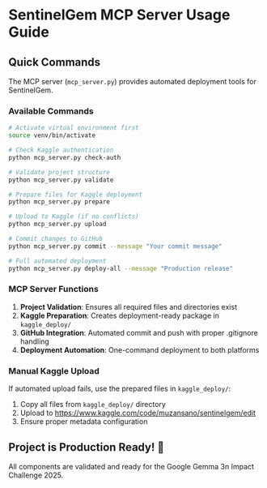 # SentinelGem MCP Server Usage Guide

## Quick Commands

The MCP server (`mcp_server.py`) provides automated deployment tools for SentinelGem.

### Available Commands

```bash
# Activate virtual environment first
source venv/bin/activate

# Check Kaggle authentication
python mcp_server.py check-auth

# Validate project structure
python mcp_server.py validate

# Prepare files for Kaggle deployment
python mcp_server.py prepare

# Upload to Kaggle (if no conflicts)
python mcp_server.py upload

# Commit changes to GitHub
python mcp_server.py commit --message "Your commit message"

# Full automated deployment
python mcp_server.py deploy-all --message "Production release"
```

### MCP Server Functions

1. **Project Validation**: Ensures all required files and directories exist
2. **Kaggle Preparation**: Creates deployment-ready package in `kaggle_deploy/`
3. **GitHub Integration**: Automated commit and push with proper .gitignore handling
4. **Deployment Automation**: One-command deployment to both platforms

### Manual Kaggle Upload

If automated upload fails, use the prepared files in `kaggle_deploy/`:

1. Copy all files from `kaggle_deploy/` directory
2. Upload to https://www.kaggle.com/code/muzansano/sentinelgem/edit
3. Ensure proper metadata configuration

## Project is Production Ready! 🚀

All components are validated and ready for the Google Gemma 3n Impact Challenge 2025.

